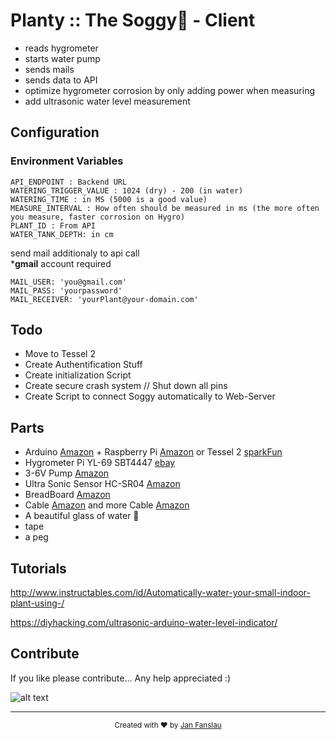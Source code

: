 # Planty :: The Soggy🌱 - Client 

- reads hygrometer
- starts water pump
- sends mails 
- sends data to API
- optimize hygrometer corrosion by only adding power when measuring
- add ultrasonic water level measurement

## Configuration

### Environment Variables

    API_ENDPOINT : Backend URL
    WATERING_TRIGGER_VALUE : 1024 (dry) - 200 (in water)
    WATERING_TIME : in MS (5000 is a good value)
    MEASURE_INTERVAL : How often should be measured in ms (the more often you measure, faster corrosion on Hygro)
    PLANT_ID : From API
    WATER_TANK_DEPTH: in cm
    
send mail additionaly to api call  
***gmail** account required
    
    MAIL_USER: 'you@gmail.com' 
    MAIL_PASS: 'yourpassword'
    MAIL_RECEIVER: 'yourPlant@your-domain.com'
    



## Todo
- Move to Tessel 2
- Create Authentification Stuff
- Create initialization Script
- Create secure crash system // Shut down all pins
- Create Script to connect Soggy automatically to Web-Server



## Parts

- Arduino [Amazon](https://www.amazon.de/gp/product/B01IHCCKKK/ref=oh_aui_detailpage_o05_s00?ie=UTF8&psc=1) + Raspberry Pi [Amazon](https://www.amazon.de/gp/product/B01DC6MKAQ/ref=oh_aui_detailpage_o03_s01?ie=UTF8&psc=1)
 or Tessel 2 [sparkFun](https://www.amazon.de/gp/product/B01IHCCKKK/ref=oh_aui_detailpage_o05_s00?ie=UTF8&psc=1)
- Hygrometer Pi YL-69 SBT4447 [ebay](http://www.ebay.de/itm/Feuchtigkeitssensor-Blumenerde-Hygrometer-f-Arduino-Raspberry-Pi-YL-69-SBT4447-/171791732904)
- 3-6V Pump [Amazon](https://www.amazon.de/gp/product/B01IA7ILI2/ref=oh_aui_detailpage_o04_s00?ie=UTF8&psc=1)
- Ultra Sonic Sensor HC-SR04 [Amazon](https://www.amazon.de/Keywish-Ultrasonic-Measuring-Transducer-Duemilanove/dp/B072JGNK48/ref=sr_1_1?s=computers&ie=UTF8&qid=1503690225&sr=1-1&keywords=ultrasonic+sensor+hc-sr04)
- BreadBoard [Amazon](https://www.amazon.de/Jumper-Wire-Mit-Breadboard-Female-Female/dp/B073X7GZ1P/ref=sr_1_1?ie=UTF8&qid=1503690205&sr=8-1-spons&keywords=breadboard&psc=1)
- Cable [Amazon](https://www.amazon.de/Aukru-jumper-wire-Steckbrücken-Drahtbrücken/dp/B00MWMEIF2/ref=sr_1_2?s=computers&ie=UTF8&qid=1503690254&sr=1-2&keywords=arduino+kabel) and more Cable [Amazon](https://www.amazon.de/Neuftech-20cm-Steckbrücken-Drahtbrücken-Raspberry/dp/B00NBNIETC/ref=sr_1_3?s=computers&ie=UTF8&qid=1503690254&sr=1-3&keywords=arduino+kabel)
- A beautiful glass of water 🚰
- tape
- a peg

## Tutorials
http://www.instructables.com/id/Automatically-water-your-small-indoor-plant-using-/

https://diyhacking.com/ultrasonic-arduino-water-level-indicator/


## Contribute
If you like please contribute... Any help appreciated :)


![alt text](https://github.com/falsanu/soggy-client/blob/master/doc/soggy-in-action.jpg "Soggy in Action")

---

<div align="center">
  <sub>Created with ❤️ by <a href="https://twitter.com/falsanu">Jan Fanslau</a> </sub>
</div>
